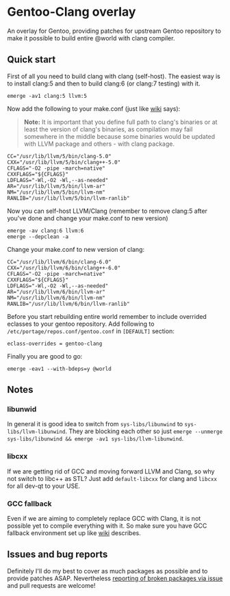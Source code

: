 # Gentoo-Clang overlay
An overlay for Gentoo, providing patches for upstream Gentoo repository to make it possible to build entire @world with clang compiler.

## Quick start
First of all you need to build clang with clang (self-host). The easiest way is to install clang:5 and then to build clang:6 (or clang:7 testing) with it.

```
emerge -av1 clang:5 llvm:5
```
Now add the following to your make.conf (just like [wiki](https://wiki.gentoo.org/wiki/Clang#Global_configuration_via_make.conf) says):

> **Note:** It is important that you define full path to clang's binaries or at least the version of clang's binaries, as compilation may fail somewhere in the middle because some binaries would be updated with LLVM package and others - with clang package.

```
CC="/usr/lib/llvm/5/bin/clang-5.0"
CXX="/usr/lib/llvm/5/bin/clang++-5.0"
CFLAGS="-O2 -pipe -march=native"
CXXFLAGS="${CFLAGS}"
LDFLAGS="-Wl,-O2 -Wl,--as-needed"
AR="/usr/lib/llvm/5/bin/llvm-ar"
NM="/usr/lib/llvm/5/bin/llvm-nm"
RANLIB="/usr/lib/llvm/5/bin/llvm-ranlib"
```
Now you can self-host LLVM/Clang (remember to remove clang:5 after you've done and change your make.conf to new version)
```
emerge -av clang:6 llvm:6
emerge --depclean -a
```
Change your make.conf to new version of clang:
```
CC="/usr/lib/llvm/6/bin/clang-6.0"
CXX="/usr/lib/llvm/6/bin/clang++-6.0"
CFLAGS="-O2 -pipe -march=native"
CXXFLAGS="${CFLAGS}"
LDFLAGS="-Wl,-O2 -Wl,--as-needed"
AR="/usr/lib/llvm/6/bin/llvm-ar"
NM="/usr/lib/llvm/6/bin/llvm-nm"
RANLIB="/usr/lib/llvm/6/bin/llvm-ranlib"
```
Before you start rebuilding entire world remember to include overrided eclasses to your gentoo repository.
Add following to `/etc/portage/repos.conf/gentoo.conf` in `[DEFAULT]` section:
```
eclass-overrides = gentoo-clang
```
Finally you are good to go:
```
emerge -eav1 --with-bdeps=y @world
```

## Notes
### libunwid
In general it is good idea to switch from `sys-libs/libunwind` to `sys-libs/llvm-libunwind`. They are blocking each other so just `emerge --unmerge sys-libs/libunwind && emerge -av1 sys-libs/llvm-libunwind`.
### libcxx
If we are getting rid of GCC and moving forward LLVM and Clang, so why not switch to libc++ as STL?
Just add `default-libcxx` for clang and `libcxx` for all dev-qt to your USE.
### GCC fallback
Even if we are aiming to completely replace GCC with Clang, it is not possible yet to compile everything with it. So make sure you have GCC fallback environment set up like [wiki](https://wiki.gentoo.org/wiki/Clang#GCC_fallback_environments) describes.

## Issues and bug reports
Definitely I'll do my best to cover as much packages as possible and to provide patches ASAP. Nevertheless [reporting of broken packages via issue](https://github.com/BilyakA/gentoo-clang/issues/new) and pull requests are welcome!
